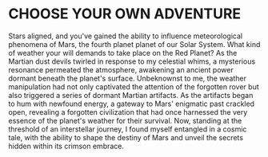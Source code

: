 CHOOSE YOUR OWN ADVENTURE
=========================

Stars aligned, and you've gained the ability to influence meteorological phenomena of Mars, the fourth planet planet of our Solar System.
What kind of weather your will demands to take place on the Red Planet? 
As the Martian dust devils twirled in response to my celestial whims, a mysterious resonance permeated the atmosphere, awakening an ancient power dormant beneath the planet's surface. Unbeknownst to me, the weather manipulation had not only captivated the attention of the forgotten rover but also triggered a series of dormant Martian artifacts. As the artifacts began to hum with newfound energy, a gateway to Mars' enigmatic past crackled open, revealing a forgotten civilization that had once harnessed the very essence of the planet's weather for their survival. Now, standing at the threshold of an interstellar journey, I found myself entangled in a cosmic tale, with the ability to shape the destiny of Mars and unveil the secrets hidden within its crimson embrace.